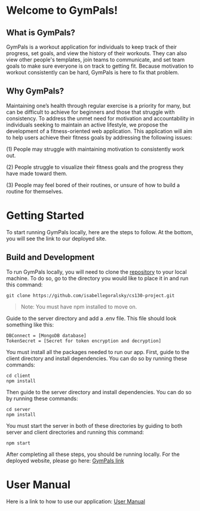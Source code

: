 # Welcome to GymPals!

## What is GymPals? 
GymPals is a workout application for individuals to keep track of their progress, set goals, and view the history of their workouts. They can also view other people's templates, join teams to communicate, and set team goals to make sure everyone is on track to getting fit. Because motivation to workout consistently can be hard, GymPals is here to fix that problem. 

## Why GymPals?
Maintaining one’s health through regular exercise is a priority for many, but can be
difficult to achieve for beginners and those that struggle with consistency. To address the unmet
need for motivation and accountability in individuals seeking to maintain an active lifestyle, we
propose the development of a fitness-oriented web application. This application will aim to help
users achieve their fitness goals by addressing the following issues:

(1) People may struggle with maintaining motivation to consistently work out.

(2) People struggle to visualize their fitness goals and the progress they have made toward
them.

(3) People may feel bored of their routines, or unsure of how to build a routine for
themselves.

# Getting Started
To start running GymPals locally, here are the steps to follow. At the bottom, you will see the link to our deployed site. 

## Build and Development
To run GymPals locally, you will need to clone the [repository](https://github.com/isabellegoralsky/cs130-project) to your local machine. To do so, go to the directory you would like to place it in and run this command:

``` 
git clone https://github.com/isabellegoralsky/cs130-project.git
```

> Note: You must have npm installed to move on. 

Guide to the server directory and add a .env file. This file should look something like this: 
``` 
DBConnect = [MongoDB database]
TokenSecret = [Secret for token encryption and decryption]
``` 

You must install all the packages needed to run our app. First, guide to the client directory and install dependencies. You can do so by running these commands:

``` 
cd client
npm install
``` 

Then guide to the server directory and install dependencies. You can do so by running these commands: 

``` 
cd server
npm install
``` 

You must start the server in both of these directories by guiding to both server and client directories and running this command: 
``` 
npm start
``` 

After completing all these steps, you should be running locally. 
For the deployed website, please go here: [GymPals link](http://codede-appli-fvdybbpwqa6p-642374602.us-east-1.elb.amazonaws.com:8080/)

# User Manual
Here is a link to how to use our application: [User Manual](https://github.com/isabellegoralsky/cs130-project/wiki/User-Manual)
